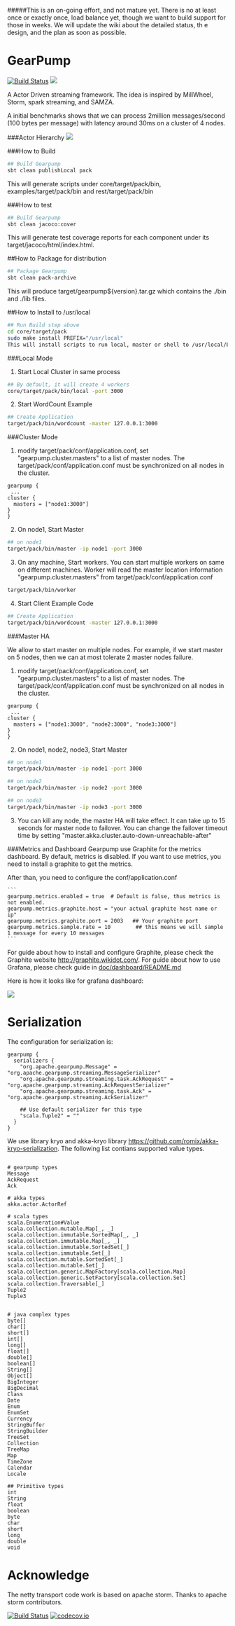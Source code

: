#####This is an on-going effort, and not mature yet. There is no at least once or exactly once, load balance yet, though we want to build support for those in weeks. We will update the wiki about the detailed status, th e design, and the plan as soon as possible.


GearPump
========

[![Build Status](https://travis-ci.org/intel-hadoop/gearpump.svg?branch=master)](https://travis-ci.org/intel-hadoop/gearpump.svg?branch=master)
![](https://raw.githubusercontent.com/clockfly/gearpump/master/doc/logo/logo.png)


A Actor Driven streaming framework. The idea is inspired by MillWheel, Storm, spark streaming, and SAMZA.

A initial benchmarks shows that we can process 2million messages/second (100 bytes per message) with latency around 30ms on a cluster of 4 nodes.


###Actor Hierarchy
![](https://raw.githubusercontent.com/clockfly/gearpump/master/doc/actor_hierachy.png)

###How to Build
  ```bash
  ## Build Gearpump
  sbt clean publishLocal pack
  ```
  This will generate scripts under core/target/pack/bin, examples/target/pack/bin and rest/target/pack/bin

###How to test
  ```bash
  ## Build Gearpump
  sbt clean jacoco:cover
  ```
  This will generate test coverage reports for each component under its target/jacoco/html/index.html.

##How to Package for distribution
  ```bash
  ## Package Gearpump
  sbt clean pack-archive
  ```
  This will produce target/gearpump${version}.tar.gz which contains the ./bin and ./lib files.

##How to Install to /usr/local
  ```bash
  ## Run Build step above
  cd core/target/pack
  sudo make install PREFIX="/usr/local"
  This will install scripts to run local, master or shell to /usr/local/bin and jars to /usr/local/lib.
  ```

###Local Mode

1. Start Local Cluster in same process
  ```bash
  ## By default, it will create 4 workers
  core/target/pack/bin/local -port 3000
  ```

2. Start WordCount Example
  
  ```bash
  ## Create Application
  target/pack/bin/wordcount -master 127.0.0.1:3000
  ```


###Cluster Mode

1. modify target/pack/conf/application.conf, set "gearpump.cluster.masters" to a list of master nodes. The target/pack/conf/application.conf must be synchronized on all nodes in the cluster.

  ```
  gearpump {
   ...
  cluster {
    masters = ["node1:3000"]
  }
  }
  ```
  
2. On node1, Start Master
  ```bash
  ## on node1
  target/pack/bin/master -ip node1 -port 3000  
  ```

3. On any machine, Start workers. You can start multiple workers on same on different machines. Worker will read the master location information "gearpump.cluster.masters" from target/pack/conf/application.conf

  ```bash
  target/pack/bin/worker
  ```
  
4. Start Client Example Code
  ```bash
  ## Create Application
  target/pack/bin/wordcount -master 127.0.0.1:3000
  ```

###Master HA

We allow to start master on multiple nodes. For example, if we start master on 5 nodes, then we can at most tolerate 2 master nodes failure. 

1. modify target/pack/conf/application.conf, set "gearpump.cluster.masters" to a list of master nodes. The target/pack/conf/application.conf must be synchronized on all nodes in the cluster.

  ```
  gearpump {
   ...
  cluster {
    masters = ["node1:3000", "node2:3000", "node3:3000"]
  }
  }
  ```

2. On node1, node2, node3, Start Master
  ```bash
  ## on node1
  target/pack/bin/master -ip node1 -port 3000  
  
  ## on node2
  target/pack/bin/master -ip node2 -port 3000  
  
  ## on node3
  target/pack/bin/master -ip node3 -port 3000  
  ```  

3. You can kill any node, the master HA will take effect. It can take up to 15 seconds for master node to failover. You can change the failover timeout time by setting "master.akka.cluster.auto-down-unreachable-after"
  
###Metrics and Dashboard
Gearpump use Graphite for the metrics dashboard. By default, metrics is disabled. If you want to use metrics, you need to install a graphite to get the metrics.

After than, you need to configure the conf/application.conf

    ```
	gearpump.metrics.enabled = true  # Default is false, thus metrics is not enabled.
	gearpump.metrics.graphite.host = "your actual graphite host name or ip"  
	gearpump.metrics.graphite.port = 2003   ## Your graphite port
	gearpump.metrics.sample.rate = 10        ## this means we will sample 1 message for every 10 messages
	```
For guide about how to install and configure Graphite, please check the Graphite website http://graphite.wikidot.com/.	For guide about how to use Grafana, please check guide in [doc/dashboard/README.md](doc/dashboard/README.md)

Here is how it looks like for grafana dashboard:

![](https://raw.githubusercontent.com/clockfly/gearpump/master/doc/dashboard.png)

Serialization
========================

The configuration for serialization is:

```
gearpump {
  serializers {
    "org.apache.gearpump.Message" = "org.apache.gearpump.streaming.MessageSerializer"
    "org.apache.gearpump.streaming.task.AckRequest" = "org.apache.gearpump.streaming.AckRequestSerializer"
    "org.apache.gearpump.streaming.task.Ack" = "org.apache.gearpump.streaming.AckSerializer"

    ## Use default serializer for this type
    "scala.Tuple2" = ""
  }
}
```

We use library kryo and akka-kryo library https://github.com/romix/akka-kryo-serialization. The following list contians supported value types.

```

# gearpump types
Message
AckRequest
Ack

# akka types
akka.actor.ActorRef

# scala types
scala.Enumeration#Value
scala.collection.mutable.Map[_, _]
scala.collection.immutable.SortedMap[_, _]
scala.collection.immutable.Map[_, _]
scala.collection.immutable.SortedSet[_]
scala.collection.immutable.Set[_]
scala.collection.mutable.SortedSet[_]
scala.collection.mutable.Set[_]
scala.collection.generic.MapFactory[scala.collection.Map]
scala.collection.generic.SetFactory[scala.collection.Set]
scala.collection.Traversable[_]
Tuple2
Tuple3


# java complex types
byte[]
char[]
short[]
int[]
long[]
float[]
double[]
boolean[]
String[]
Object[]
BigInteger
BigDecimal
Class
Date
Enum
EnumSet
Currency
StringBuffer
StringBuilder
TreeSet
Collection
TreeMap
Map
TimeZone
Calendar
Locale

## Primitive types
int
String
float
boolean
byte
char
short
long
double
void
```

Acknowledge
========================
The netty transport code work is based on apache storm. Thanks to apache storm contributors.

[![Build Status](https://travis-ci.org/intel-hadoop/gearpump.png?branch=master)](https://travis-ci.org/intel-hadoop/gearpump)
[![codecov.io](https://codecov.io/github/intel-hadoop/gearpump/coverage.svg?branch=master)](https://codecov.io/github/intel-hadoop/gearpump?branch=master)
